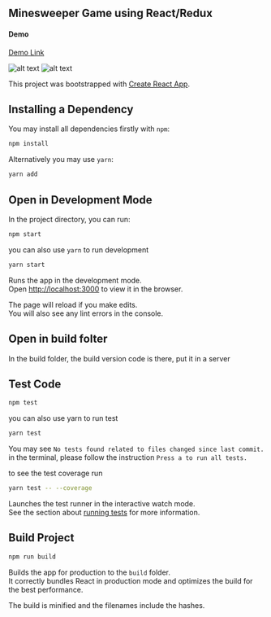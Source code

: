 ## Minesweeper Game using React/Redux 
#### Demo 
[Demo Link]()

![alt text]()
![alt text]()

This project was bootstrapped with [Create React App](https://github.com/facebookincubator/create-react-app).

## Installing a Dependency

You may install all dependencies firstly with `npm`:

```sh
npm install
```

Alternatively you may use `yarn`:

```sh
yarn add
```

## Open in Development Mode

In the project directory, you can run:

```sh
npm start
```

you can also use `yarn` to run development

```sh
yarn start
```

Runs the app in the development mode.<br>
Open [http://localhost:3000](http://localhost:3000) to view it in the browser.

The page will reload if you make edits.<br>
You will also see any lint errors in the console.

## Open in build folter
In the build folder, the build version code is there, put it in a server

## Test Code
```sh
npm test
```
you can also use yarn to run test

```sh
yarn test
```
You may see `No tests found related to files changed since last commit.` in the terminal, please follow the instruction `Press a to run all tests.`

to see the test coverage run

```sh
yarn test -- --coverage
```

Launches the test runner in the interactive watch mode.<br>
See the section about [running tests](#running-tests) for more information.

## Build Project

```sh
npm run build
```

Builds the app for production to the `build` folder.<br>
It correctly bundles React in production mode and optimizes the build for the best performance.

The build is minified and the filenames include the hashes.<br>

